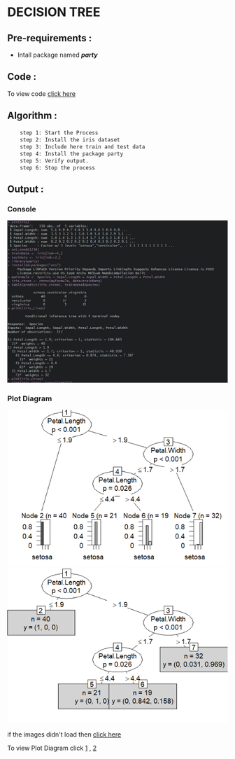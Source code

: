 # DECISION TREE

## Pre-requirements :
 * Intall package named  *__party__*
## Code :

To view code [click here](./DECISION%20TREE.R)

## Algorithm :


```Algorithm
    step 1: Start the Process
    step 2: Install the iris dataset 
    step 3: Include here train and test data
    step 4: Install the package party
    step 5: Verify output.
    step 6: Stop the process
```

## Output :

### Console

![Console](./output.png)



### Plot Diagram

![Image](./Rplot01.png)
![Image](./Rplot02.png)


if the images didn't load then [click here](./output.png)

To view Plot Diagram click [1](./Rplot01.png) , [2](./Rplot02.png)